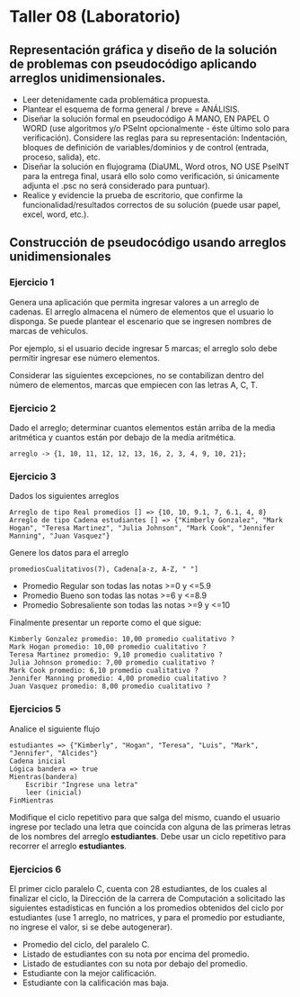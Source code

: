 # Taller 08 (Laboratorio)

## Representación gráfica y diseño de la solución de problemas con pseudocódigo aplicando arreglos unidimensionales.

* Leer detenidamente cada problemática propuesta.
* Plantear el esquema de forma general / breve = ANÁLISIS.
* Diseñar la solución formal en pseudocódigo A MANO, EN PAPEL O WORD (use algoritmos y/o PSeInt opcionalmente - éste último solo para verificación). Considere las reglas para su representación: Indentación, bloques de definición de variables/dominios y de control (entrada, proceso, salida), etc. 
* Diseñar la solución en flujograma (DiaUML, Word otros, NO USE PseINT para la entrega final, usará ello solo como verificación, si únicamente adjunta el .psc no será considerado para puntuar).
* Realice y evidencie la prueba de escritorio, que confirme la funcionalidad/resultados correctos de su solución (puede usar papel, excel, word, etc.).

## Construcción de pseudocódigo usando arreglos unidimensionales

### Ejercicio 1

Genera una aplicación que permita ingresar valores a un arreglo de cadenas. El arreglo almacena el número de elementos que el usuario lo disponga. Se puede plantear el escenario que se ingresen nombres de marcas de vehículos.

Por ejemplo, si el usuario decide ingresar 5 marcas; el arreglo solo debe permitir ingresar ese número elementos.

Considerar las siguientes excepciones, no se contabilizan dentro del número de elementos, marcas que empiecen con las letras
A, C, T.

### Ejercicio 2
Dado el arreglo; determinar cuantos elementos están arriba de la media aritmética y cuantos están por debajo de la medía aritmética.
```
arreglo -> {1, 10, 11, 12, 12, 13, 16, 2, 3, 4, 9, 10, 21};
```

### Ejercicio 3
Dados los siguientes arreglos
```
Arreglo de tipo Real promedios [] => {10, 10, 9.1, 7, 6.1, 4, 8}
Arreglo de tipo Cadena estudiantes [] => {"Kimberly Gonzalez", "Mark Hogan", "Teresa Martinez", "Julia Johnson", "Mark Cook", "Jennifer Manning", "Juan Vasquez"} 
```
Genere  los datos para el arreglo
```
promediosCualitativos(7), Cadena[a-z, A-Z, " "]

```
* Promedio Regular son todas las notas >=0 y <=5.9
* Promedio Bueno son todas las notas >=6 y <=8.9
* Promedio Sobresaliente son todas las notas >=9 y <=10

Finalmente presentar un reporte como el que sigue:

```
Kimberly Gonzalez promedio: 10,00 promedio cualitativo ?
Mark Hogan promedio: 10,00 promedio cualitativo ?
Teresa Martinez promedio: 9,10 promedio cualitativo ?
Julia Johnson promedio: 7,00 promedio cualitativo ?
Mark Cook promedio: 6,10 promedio cualitativo ?
Jennifer Manning promedio: 4,00 promedio cualitativo ?
Juan Vasquez promedio: 8,00 promedio cualitativo ?
```

### Ejercicios 5
Analice el siguiente flujo
```
estudiantes => {"Kimberly", "Hogan", "Teresa", "Luis", "Mark", "Jennifer", "Alcides"}
Cadena inicial
Lógica bandera => true
Mientras(bandera)
    Escribir "Ingrese una letra"
    leer (inicial)
FinMientras
```
Modifique el ciclo repetitivo para que salga del mismo, cuando el usuario ingrese por teclado una letra que coincida con alguna de las primeras letras de los nombres del arreglo **estudiantes**. Debe usar un ciclo repetitivo para recorrer el arreglo **estudiantes**.


### Ejercicios 6
El primer ciclo paralelo C, cuenta con 28 estudiantes, de los cuales al finalizar el ciclo, la Dirección de la carrera de Computación a solicitado las siguientes estadísticas en función a los promedios obtenidos del ciclo por estudiantes (use 1 arreglo, no matrices, y para el promedio por estudiante, no ingrese el valor, si se debe autogenerar). 

- Promedio del ciclo, del paralelo C. 
- Listado de estudiantes con su nota por encima del promedio. 
- Listado de estudiantes con su nota por debajo del promedio. 
- Estudiante con la mejor calificación. 
- Estudiante con la calificación mas baja. 

